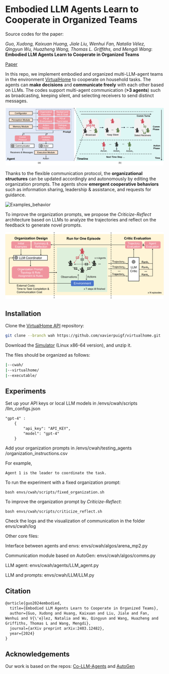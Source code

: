 # Embodied LLM Agents Learn to Cooperate in Organized Teams
Source codes for the paper:

*Guo, Xudong, Kaixuan Huang, Jiale Liu, Wenhui Fan, Natalia Vélez, Qingyun Wu, Huazheng Wang, Thomas L. Griffiths, and Mengdi Wang*: **Embodied LLM Agents Learn to Cooperate in Organized Teams**

[Paper](https://arxiv.org/abs/2403.12482)

In this repo, we implement embodied and organized multi-LLM-agent teams in the environment [VirtualHome](https://github.com/xavierpuigf/virtualhome) to cooperate on household tasks. The agents can **make decisions** and **communicate freely** with each other based on LLMs. The codes support multi-agent communication (**>3 agents**) such as broadcasting, keeping silent, and selecting receivers to send distinct messages.

![Architecture](assets/Architecture_2.png)

Thanks to the flexible communication protocol, the **organizational structures** can be updated accordingly and autonomously by editing the organization prompts. The agents show **emergent cooperative behaviors** such as information sharing, leadership & assistance, and requests for guidance.

![Examples_behavior](assets/Examples_behavior_5.png)

To improve the organization prompts, we propose the *Criticize-Reflect* architecture based on LLMs to analyze the trajectories and reflect on the feedback to generate novel prompts.

![Framework_overview](assets/Framework_overview_4.png)

## Installation

Clone the [VirtualHome API](https://github.com/xavierpuigf/virtualhome.git) repository:

```bash
git clone --branch wah https://github.com/xavierpuigf/virtualhome.git
```

Download the [Simulator](https://drive.google.com/file/d/1JTrV5jdF-LQVwY3OsV3Jd3r6PRghyHBp/view?usp=sharing) (Linux x86-64 version), and unzip it.

The files should be organized as follows:

```bash
|--cwah/
|--virtualhome/
|--executable/
```

## Experiments
Set up your API keys or local LLM models in /envs/cwah/scripts
/llm_configs.json
```
"gpt-4" : 
    {
        "api_key": "API_KEY",
        "model": "gpt-4"
    }
```

Add your organization prompts in /envs/cwah/testing_agents
/organization_instructions.csv

For example, 
```
Agent 1 is the leader to coordinate the task.
```


To run the experiment with a fixed organization prompt:
```
bash envs/cwah/scripts/fixed_organization.sh
```

To improve the organization prompt by *Criticize-Reflect*:
```
bash envs/cwah/scripts/criticize_reflect.sh
```

Check the logs and the visualization of communication in the folder envs/cwah/log


Other core files:

Interface between agents and envs: envs/cwah/algos/arena_mp2.py

Communication module based on AutoGen: envs/cwah/algos/comms.py

LLM agent: envs/cwah/agents/LLM_agent.py

LLM and prompts: envs/cwah/LLM/LLM.py

## Citation
```
@article{guo2024embodied,
  title={Embodied LLM Agents Learn to Cooperate in Organized Teams},
  author={Guo, Xudong and Huang, Kaixuan and Liu, Jiale and Fan, Wenhui and V{\'e}lez, Natalia and Wu, Qingyun and Wang, Huazheng and Griffiths, Thomas L and Wang, Mengdi},
  journal={arXiv preprint arXiv:2403.12482},
  year={2024}
}
```

## Acknowledgements
Our work is based on the repos: [Co-LLM-Agents](https://github.com/UMass-Foundation-Model/Co-LLM-Agents) and [AutoGen](https://github.com/microsoft/autogen)
